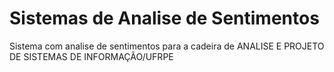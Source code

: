 # Sistemas de Analise de Sentimentos
Sistema com analise de sentimentos para a cadeira de ANALISE E PROJETO DE SISTEMAS DE INFORMAÇÃO/UFRPE
